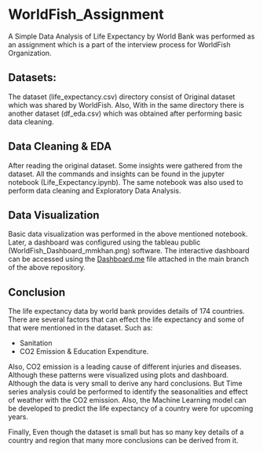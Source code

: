 
# WorldFish_Assignment

A Simple Data Analysis of Life Expectancy by World Bank was performed as an assignment which is a part of the interview process for WorldFish Organization.

## Datasets:

The dataset (life_expectancy.csv) directory consist of Original dataset which was shared by WorldFish. Also, With in the same directory there is another dataset (df_eda.csv) which was obtained after performing basic data cleaning.

## Data Cleaning & EDA

After reading the original dataset. Some insights were gathered from the dataset. All the commands and insights can be found in the jupyter notebook (Life_Expectancy.ipynb). The same notebook was also used to perform data cleaning and Exploratory Data Analysis.

## Data Visualization

Basic data visualization was performed in the above mentioned notebook. Later, a dashboard was configured using the tableau public (WorldFish_Dashboard_mmkhan.png) software. The interactive dashboard can be accessed using the [Dashboard.me](Dashborad.md) file attached in the main branch of the above repository.

## Conclusion

The life expectancy data by world bank provides details of 174 countries. There are several factors that can effect the life expectancy and some of that were mentioned in the dataset. Such as:
- Sanitation
- CO2 Emission & Education Expenditure.

Also, CO2 emission is a leading cause of different injuries and diseases. Although these patterns were visualized using plots and dashboard. Although the data is very small to derive any hard conclusions. But Time series analysis could be performed to identify the seasonalities and effect of weather with the CO2 emission. Also, the Machine Learning model can be developed to predict the life expectancy of a country were for upcoming years.

Finally, Even though the dataset is small but has so many key details of a country and region that many more conclusions can be derived from it.
